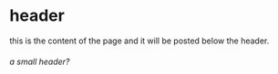 # header

this is the content of the page and it will be posted below the header.

###### a small header?
